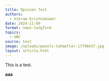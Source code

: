```yaml
---
title: Opinion Test
authors:
  - Vikram Krishnakumar
date: 2024-11-09
format: news-longform
topics:
  - UNC
source: test
image: /uploads/pexels-tahmetler-17798437.jpg
layout: article.html
---
```

This is a test.

**aaa**
